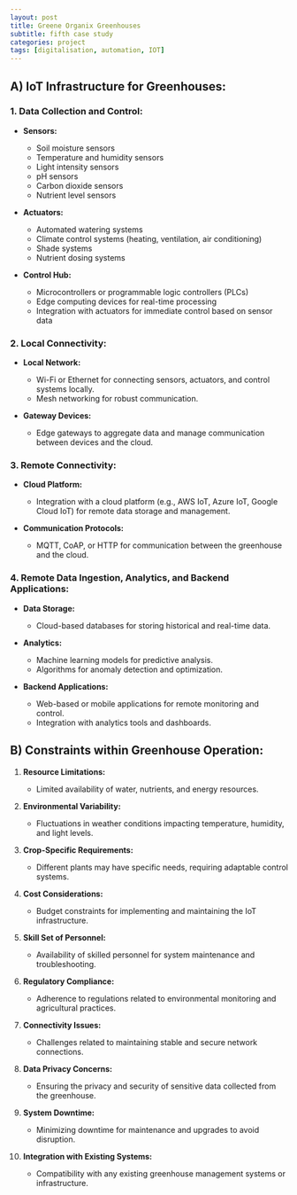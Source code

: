 ```yaml
---
layout: post
title: Greene Organix Greenhouses
subtitle: fifth case study
categories: project
tags: [digitalisation, automation, IOT]
---
```

## A) IoT Infrastructure for Greenhouses:

### 1. Data Collection and Control:
- **Sensors:**
  - Soil moisture sensors
  - Temperature and humidity sensors
  - Light intensity sensors
  - pH sensors
  - Carbon dioxide sensors
  - Nutrient level sensors

- **Actuators:**
  - Automated watering systems
  - Climate control systems (heating, ventilation, air conditioning)
  - Shade systems
  - Nutrient dosing systems

- **Control Hub:**
  - Microcontrollers or programmable logic controllers (PLCs)
  - Edge computing devices for real-time processing
  - Integration with actuators for immediate control based on sensor data

### 2. Local Connectivity:
- **Local Network:**
  - Wi-Fi or Ethernet for connecting sensors, actuators, and control systems locally.
  - Mesh networking for robust communication.

- **Gateway Devices:**
  - Edge gateways to aggregate data and manage communication between devices and the cloud.

### 3. Remote Connectivity:
- **Cloud Platform:**
  - Integration with a cloud platform (e.g., AWS IoT, Azure IoT, Google Cloud IoT) for remote data storage and management.

- **Communication Protocols:**
  - MQTT, CoAP, or HTTP for communication between the greenhouse and the cloud.

### 4. Remote Data Ingestion, Analytics, and Backend Applications:
- **Data Storage:**
  - Cloud-based databases for storing historical and real-time data.

- **Analytics:**
  - Machine learning models for predictive analysis.
  - Algorithms for anomaly detection and optimization.

- **Backend Applications:**
  - Web-based or mobile applications for remote monitoring and control.
  - Integration with analytics tools and dashboards.


## B) Constraints within Greenhouse Operation:

1. **Resource Limitations:**
   - Limited availability of water, nutrients, and energy resources.

2. **Environmental Variability:**
   - Fluctuations in weather conditions impacting temperature, humidity, and light levels.

3. **Crop-Specific Requirements:**
   - Different plants may have specific needs, requiring adaptable control systems.

4. **Cost Considerations:**
   - Budget constraints for implementing and maintaining the IoT infrastructure.

5. **Skill Set of Personnel:**
   - Availability of skilled personnel for system maintenance and troubleshooting.

6. **Regulatory Compliance:**
   - Adherence to regulations related to environmental monitoring and agricultural practices.

7. **Connectivity Issues:**
   - Challenges related to maintaining stable and secure network connections.

8. **Data Privacy Concerns:**
   - Ensuring the privacy and security of sensitive data collected from the greenhouse.

9. **System Downtime:**
   - Minimizing downtime for maintenance and upgrades to avoid disruption.

10. **Integration with Existing Systems:**
    - Compatibility with any existing greenhouse management systems or infrastructure.

